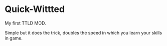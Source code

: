 # Quick-Wittted

My first TTLD MOD.

Simple but it does the trick, doubles the speed in which you learn your skills in game.
